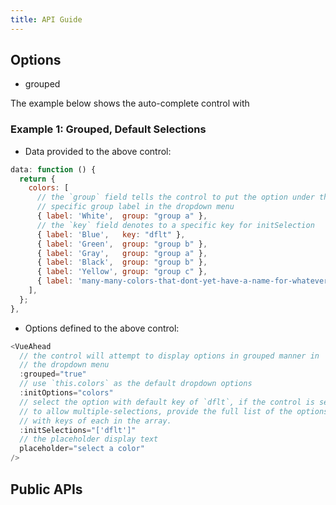 ```yaml
---
title: API Guide
---
```


## Options

* grouped

The example below shows the auto-complete control with 

### Example 1: Grouped, Default Selections

<vh1></vh1>

* Data provided to the above control:
```javascript
data: function () {
  return {
    colors: [
      // the `group` field tells the control to put the option under the 
      // specific group label in the dropdown menu
      { label: 'White',  group: "group a" },
      // the `key` field denotes to a specific key for initSelection
      { label: 'Blue',   key: "dflt" },  
      { label: 'Green',  group: "group b" },
      { label: 'Gray',   group: "group a" },
      { label: 'Black',  group: "group b" },
      { label: 'Yellow', group: "group c" },
      { label: 'many-many-colors-that-dont-yet-have-a-name-for-whatever-it-is-and-will-be' },
    ],
  };
},
```

* Options defined to the above control:
```javascript
<VueAhead
  // the control will attempt to display options in grouped manner in
  // the dropdown menu
  :grouped="true"
  // use `this.colors` as the default dropdown options
  :initOptions="colors"
  // select the option with default key of `dflt`, if the control is set 
  // to allow multiple-selections, provide the full list of the options
  // with keys of each in the array.
  :initSelections="['dflt']"
  // the placeholder display text
  placeholder="select a color"
/>
```

## Public APIs
